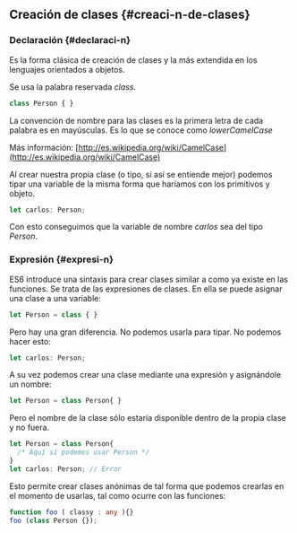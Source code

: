 ## Creación de clases {#creaci-n-de-clases}

### Declaración {#declaraci-n}

Es la forma clásica de creación de clases y la más extendida en los lenguajes orientados a objetos.

Se usa la palabra reservada _class_.

```ts
class Person { }
```

La convención de nombre para las clases es la primera letra de cada palabra es en mayúsculas. Es lo que se conoce como _lowerCamelCase_

Más información: [http://es.wikipedia.org/wiki/CamelCase](http://es.wikipedia.org/wiki/CamelCase)

Al crear nuestra propia clase \(o tipo, si así se entiende mejor\) podemos tipar una variable de la misma forma que haríamos con los primitivos y objeto.

```ts
let carlos: Person;
```

Con esto conseguimos que la variable de nombre _carlos_ sea del tipo _Person_.

### Expresión {#expresi-n}

ES6 introduce una sintaxis para crear clases similar a como ya existe en las funciones. Se trata de las expresiones de clases. En ella se puede asignar una clase a una variable:

```ts
let Person = class { }
```

Pero hay una gran diferencia. No podemos usarla para tipar. No podemos hacer esto:

```ts
let carlos: Person;
```

A su vez podemos crear una clase mediante una expresión y asignándole un nombre:

```ts
let Person = class Person{ }
```

Pero el nombre de la clase sólo estaría disponible dentro de la propia clase y no fuera.

```ts
let Person = class Person{
  /* Aquí sí podemos usar Person */
} 
let carlos: Person; // Error
```

Esto permite crear clases anónimas de tal forma que podemos crearlas en el momento de usarlas, tal como ocurre con las funciones:

```ts
function foo ( classy : any ){}
foo (class Person {});
```



